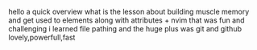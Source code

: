 hello a quick overview what is the lesson about building muscle memory and get used to elements along with attributes + nvim that was fun 
and challenging i learned file pathing and the huge plus was 
git and github lovely,powerfull,fast 

